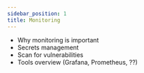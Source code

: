 ```yaml
---
sidebar_position: 1
title: Monitoring
---
```

- Why monitoring is important
- Secrets management
- Scan for vulnerabilities
- Tools overview (Grafana, Prometheus, ??)